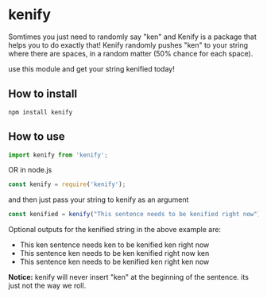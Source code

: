 # kenify
 
 Somtimes you just need to randomly say "ken" and Kenify is a package that helps you to do exactly that! 
 Kenify randomly pushes "ken" to your string where there are spaces, in a random matter (50% chance for each space).

 use this module and get your string kenified today!

## How to install

 ```
npm install kenify
```

## How to use

 ```javascript
import kenify from 'kenify';
```

OR in node.js

 ```javascript
const kenify = require('kenify');
```

and then just pass your string to kenify as an argument

 ```javascript
const kenified = kenify("This sentence needs to be kenified right now"); // returns a kenified string
```

Optional outputs for the kenified string in the above example are:
 - This ken sentence needs ken to be kenified ken right now
 - This sentence ken needs to be ken kenified right now ken
 - This sentence ken needs to be kenified ken right ken now

**Notice:** kenify will never insert "ken" at the beginning of the sentence. its just not the way we roll.